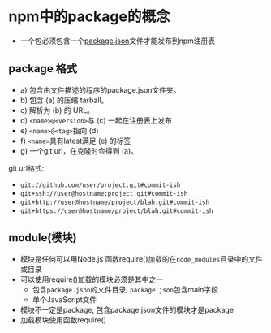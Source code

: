 # npm中的package的概念

- 一个包必须包含一个[package.json](NodeJs_Package_Json.md)文件才能发布到npm注册表

## package 格式

- a) 包含由文件描述的程序的package.json文件夹。
- b) 包含 (a) 的压缩 tarball。
- c) 解析为 (b) 的 URL。
- d) `<name>@<version>`与 (c) 一起在注册表上发布
- e) `<name>@<tag>`指向 (d)
- f) `<name>`具有latest满足 (e) 的标签
- g) 一个git url，在克隆时会得到 (a)。

git url格式:

- `git://github.com/user/project.git#commit-ish`
- `git+ssh://user@hostname:project.git#commit-ish`
- `git+http://user@hostname/project/blah.git#commit-ish`
- `git+https://user@hostname/project/blah.git#commit-ish`

## module(模块)

- 模块是任何可以用Node.js 函数require()加载的在`node_modules`目录中的文件或目录
- 可以使用require()加载的模块必须是其中之一
  - 包含`package.json`的文件目录, `package.json`包含main字段
  - 单个JavaScript文件
- 模块不一定是package, 包含package.json文件的模块才是package
- 加载模块使用函数require()

